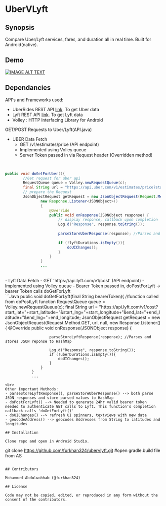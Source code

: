 # UberVLyft

## Synopsis

Compare Uber/Lyft services, fares, and duration all in real time. Built for Android(native).

## Demo

[![IMAGE ALT TEXT](http://mohammedabdulwahhab.me/readme.gif)](# "UberVLyft Demo")

## Dependancies

API's and Frameworks used:

- UberRides REST API [link](https://developer.uber.com/docs/rides/getting-started "UberRides"). To get Uber data
- Lyft REST API [link](https://developer.lyft.com/docs/availability-cost "Lyft API"). To get Lyft data
- Volley : HTTP Interfacing Library for Android

GET/POST Requests to Uber/Lyft(API.java)
<br>

- UBER Data Fetch
  - GET /v1/estimates/price (API endpoint)
  - Implemented using Volley queue
  - Server Token passed in via Request header (Overridden method)

<br>

```Java
public void doGetForUber(){
        //Get request for uber api
        RequestQueue queue = Volley.newRequestQueue(c);
        final String url = "https://api.uber.com/v1/estimates/price?start_latitude="+start_latitude+"&start_longitude="+start_longitude+"&end_latitude="+end_latitude+"&end_longitude="+end_longitude;
        // prepare the Request
        JsonObjectRequest getRequest = new JsonObjectRequest(Request.Method.GET, url, null,
                new Response.Listener<JSONObject>()
                {
                    @Override
                    public void onResponse(JSONObject response) {
                        // display response, callback upon completion
                        Log.d("Response", response.toString());
                        
                        parseStoreUberResponse(response); //Parses and stores JSON reponse to HashMap
                        
                        if (!lyftDurations.isEmpty()){
                            doUIChanges();
                        }
                    }
                }
                ...

```

<br>
- Lyft Data Fetch
  - GET 'https://api.lyft.com/v1/cost' (API endpoint)
  - Implemented using Volley queue
  - Bearer Token passed in, doPostForLyft -> bearer Token calls doGetForLyft
  
<br>
```Java
public void doGetForLyft(final String bearerToken){
        //function called from doPostLyft function
        RequestQueue queue = Volley.newRequestQueue(c);
        final String url = "https://api.lyft.com/v1/cost?start_lat="+start_latitude+"&start_lng="+start_longitude+"&end_lat="+end_latitude+"&end_lng="+end_longitude;
        JsonObjectRequest getRequest = new JsonObjectRequest(Request.Method.GET, url, null,
                new Response.Listener<JSONObject>()
                {
                    @Override
                    public void onResponse(JSONObject response) {
                    
                        parseStoreLyftResponse(response); //Parses and stores JSON reponse to HashMap
                        
                        Log.d("Response", response.toString());
                        if (!uberDurations.isEmpty()){
                            doUIChanges();
                        }
                    }
                }
                ...

```
<br>
Other Important Methods:
- parseStoreLyftResponse(), parseStoreUberResponse() --> both parse JSON responses and store parsed values to HashMap
- doPostForLyft() --> Needed to generate 24hr valid bearer token needed to authenticate GET calls to Lyft. This function's completion callback calls 'doGetForLyft()'
- doUIChanges() --> refresh UI spinners, textviews with new data
- geocodeAddress() --> geocodes Addresses from String to latitudes and longitudes

## Installation

Clone repo and open in Android Studio.

```
git clone https://github.com/furkhan324/ubervlyft.git
#open gradle.build file from AS
```

## Contributors

Mohammed Abdulwahhab (@furkhan324)

## License

Code may not be copied, edited, or reproduced in any form without the consent of the contributors.
